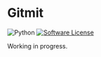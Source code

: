 # Gitmit

![Python](https://img.shields.io/badge/language-python-green?style=for-the-badge) [![Software License](https://img.shields.io/badge/license-MIT-brightgreen.svg?style=for-the-badge)](LICENSE)

Working in progress.
